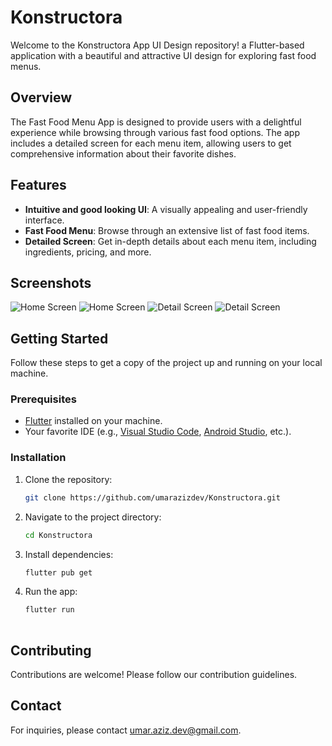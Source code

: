 # Konstructora

Welcome to the Konstructora App UI Design repository! a Flutter-based application with a beautiful and attractive UI design for exploring fast food menus.

## Overview

The Fast Food Menu App is designed to provide users with a delightful experience while browsing through various fast food options. The app includes a detailed screen for each menu item, allowing users to get comprehensive information about their favorite dishes.

## Features

- **Intuitive and good looking UI**: A visually appealing and user-friendly interface.
- **Fast Food Menu**: Browse through an extensive list of fast food items.
- **Detailed Screen**: Get in-depth details about each menu item, including ingredients, pricing, and more.


## Screenshots

![Home Screen](https://github.com/umarazizdev/Konstructora/blob/main/assets/screenshot1.jpg)
![Home Screen](https://github.com/umarazizdev/Konstructora/blob/main/assets/screenshot2.jpg)
![Detail Screen](https://github.com/umarazizdev/Konstructora/blob/main/assets/screenshot3.jpg)
![Detail Screen](https://github.com/umarazizdev/Konstructora/blob/main/assets/screenshot4.jpg)

## Getting Started

Follow these steps to get a copy of the project up and running on your local machine.

### Prerequisites

- [Flutter](https://flutter.dev/) installed on your machine.
- Your favorite IDE (e.g., [Visual Studio Code](https://code.visualstudio.com/), [Android Studio](https://developer.android.com/studio), etc.).

### Installation

1. Clone the repository:

   ```bash
   git clone https://github.com/umarazizdev/Konstructora.git

2. Navigate to the project directory:
   ```bash
   cd Konstructora

3. Install dependencies:
   ```bash
   flutter pub get

4. Run the app:
   ```bash
   flutter run
 
 ## Contributing 
 Contributions are welcome! Please follow our contribution guidelines.
 ## Contact
 For inquiries, please contact umar.aziz.dev@gmail.com.
